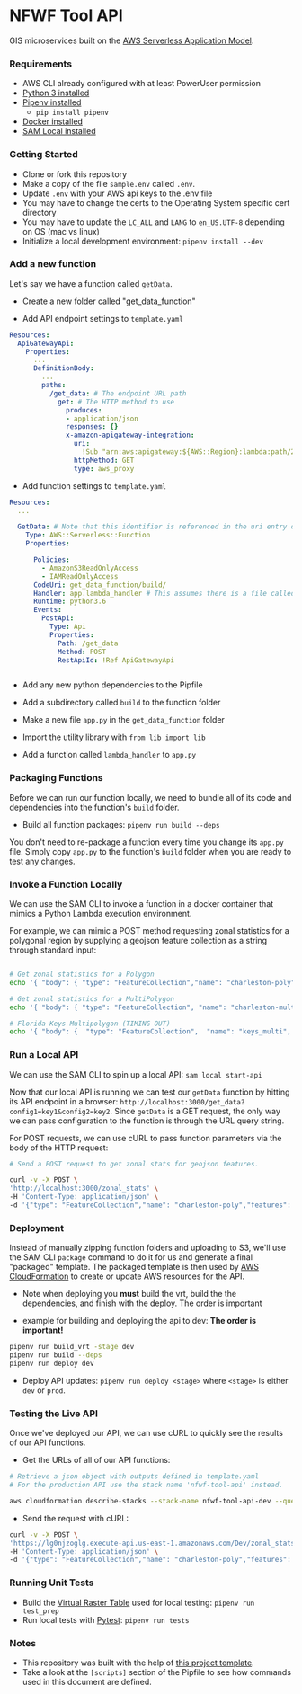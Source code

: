 # NFWF Tool API

GIS microservices built on the [AWS Serverless Application Model](https://docs.aws.amazon.com/lambda/latest/dg/serverless_app.html).

### Requirements

* AWS CLI already configured with at least PowerUser permission
* [Python 3 installed](https://www.python.org/downloads/)
* [Pipenv installed](https://github.com/pypa/pipenv)
    - `pip install pipenv`
* [Docker installed](https://www.docker.com/community-edition)
* [SAM Local installed](https://github.com/awslabs/aws-sam-local)


### Getting Started

* Clone or fork this repository
* Make a copy of the file `sample.env` called `.env`.  
* Update `.env` with your AWS api keys to the .env file
* You may have to change the certs to the Operating System specific cert directory
* You may have to update the `LC_ALL` and `LANG` to `en_US.UTF-8` depending on OS (mac vs linux)
* Initialize a local development environment: `pipenv install --dev`


### Add a new function

Let's say we have a function called `getData`.

* Create a new folder called "get_data_function"

* Add API endpoint settings to `template.yaml`

```yaml
Resources:
  ApiGatewayApi:
    Properties:
      ...
      DefinitionBody:
        ...
        paths:
          /get_data: # The endpoint URL path
            get: # The HTTP method to use
              produces:
              - application/json
              responses: {}
              x-amazon-apigateway-integration:
                uri:
                  !Sub "arn:aws:apigateway:${AWS::Region}:lambda:path/2015-03-31/functions/${GetData.Arn}/invocations"
                httpMethod: GET
                type: aws_proxy

```

* Add function settings to `template.yaml`

```yaml
Resources:
  ...

  GetData: # Note that this identifier is referenced in the uri entry of the API settings above
    Type: AWS::Serverless::Function
    Properties:

      Policies:
        - AmazonS3ReadOnlyAccess
        - IAMReadOnlyAccess
      CodeUri: get_data_function/build/
      Handler: app.lambda_handler # This assumes there is a file called app.py with a function lambda_handler
      Runtime: python3.6
      Events:
        PostApi:
          Type: Api
          Properties:
            Path: /get_data
            Method: POST
            RestApiId: !Ref ApiGatewayApi



```

* Add any new python dependencies to the Pipfile

* Add a subdirectory called `build` to the function folder

* Make a new file `app.py` in the `get_data_function` folder

* Import the utility library with `from lib import lib`

* Add a function called `lambda_handler` to `app.py`


### Packaging Functions  

Before we can run our function locally, we need to bundle all of its code and dependencies into the function's `build` folder.

* Build all function packages: `pipenv run build --deps`

You don't need to re-package a function every time you change its `app.py` file. Simply copy `app.py` to the function's `build` folder when you are ready to test any changes.


### Invoke a Function Locally

We can use the SAM CLI to invoke a function in a docker container that mimics a Python Lambda execution environment.

For example, we can mimic a POST method requesting zonal statistics for a polygonal region by supplying a geojson feature collection as a string through standard input:

```bash

# Get zonal statistics for a Polygon
echo '{ "body": { "type": "FeatureCollection","name": "charleston-poly","features": [{ "type": "Feature", "properties": { "id": null }, "geometry": { "type": "Polygon", "coordinates": [ [ [ -79.662208557128906, 32.920664249232836 ], [ -79.685039520263672, 32.930174118010605 ], [ -79.717311859130845, 32.906541649538447 ], [ -79.691219329833984, 32.895299602872463 ], [ -79.676971435546875, 32.902362080894527 ], [ -79.675083160400391, 32.909568110575655 ], [ -79.662208557128906, 32.920664249232836 ] ] ] } }]} }' | sam local invoke ZonalStatsFunction

# Get zonal statistics for a MultiPolygon
echo '{ "body": { "type": "FeatureCollection", "name": "charleston-multi-poly", "crs": { "type": "name", "properties": { "name": "urn:ogc:def:crs:OGC:1.3:CRS84" } }, "features": [{ "type": "Feature", "properties": { "id": null }, "geometry": { "type": "MultiPolygon", "coordinates": [ [ [ [-79.744316416802718, 32.918307771183919], [-79.758743269652271, 32.880394658156938], [-79.827024159455647, 32.910824100458811], [-79.793686860877372, 32.942719190317831], [-79.744316416802718, 32.918307771183919] ] ], [ [ [-79.662208557128906, 32.920664249232836], [-79.685039520263672, 32.930174118010605], [-79.717311859130845, 32.906541649538447], [-79.691219329833984, 32.895299602872463], [-79.676971435546875, 32.902362080894527], [-79.675083160400391, 32.909568110575655], [-79.662208557128906, 32.920664249232836] ] ] ] } }] }}' | sam local invoke ZonalStatsFunction

# Florida Keys Multipolygon (TIMING OUT)
echo '{ "body": {  "type": "FeatureCollection",  "name": "keys_multi",  "crs": {  "type": "name",  "properties": {  "name": "urn:ogc:def:crs:OGC:1.3:CRS84"  }  },  "features": [{  "type": "Feature",  "properties": {  "EZG_ID": 62145,  "prg_name": "Mote Marine Laboratory, Inc.",  "proj_name": "Florida Keys Coral Disease Response & Restoration Initiative",  "region": "Gulf",  "name": "Florida Keys Coral Disease Response & Restoration Initiative",  "id": 62145,  "area": 391374264.7,  "nfwf_proje": null,  "nfwf_pro_1": null,  "asset": null,  "threat": null,  "exposure": null,  "aquatic": null,  "terrestria": null,  "hubs": null,  "crit_infra": null,  "crit_facil": null,  "pop_densit": null,  "social_vul": null,  "drainage": null,  "erosion": null,  "floodprone": null,  "geostress": null,  "sea_level_": null,  "slope": null,  "storm_surg": null  },  "geometry": {  "type": "MultiPolygon",  "coordinates": [  [  [  [-81.302133056890256, 24.60695607607207],  [-81.808877441885357, 24.499532477742999],  [-81.815743897117486, 24.54326248601156],  [-81.306252930209197, 24.650648613252887],  [-81.302133056890256, 24.60695607607207]  ]  ],  [  [  [-80.10747716193147, 25.690925958783847],  [-80.167901966716897, 25.391066939726667],  [-80.209100697211582, 25.410915452360324],  [-80.155542347658283, 25.658745696291859],  [-80.10747716193147, 25.690925958783847]  ]  ]  ]  }  }] }}' | sam local invoke ZonalStatsFunction

```

### Run a Local API

We can use the SAM CLI to spin up a local API: `sam local start-api`

Now that our local API is running we can test our `getData` function by hitting its API endpoint in a browser: `http://localhost:3000/get_data?config1=key1&config2=key2`. Since `getData` is a GET request, the only way we can pass configuration to the function is through the URL query string.

For POST requests, we can use cURL to pass function parameters via the body of the HTTP request:

```bash
# Send a POST request to get zonal stats for geojson features.

curl -v -X POST \
'http://localhost:3000/zonal_stats' \
-H 'Content-Type: application/json' \
-d '{"type": "FeatureCollection","name": "charleston-poly","features": [{ "type": "Feature", "geometry": { "type": "Polygon", "coordinates": [ [ [ -79.662208557128906, 32.920664249232836 ], [ -79.685039520263672, 32.930174118010605 ], [ -79.717311859130845, 32.906541649538447 ], [ -79.691219329833984, 32.895299602872463 ], [ -79.676971435546875, 32.902362080894527 ], [ -79.675083160400391, 32.909568110575655 ], [ -79.662208557128906, 32.920664249232836 ] ] ] } }]}'
```


### Deployment

Instead of manually zipping function folders and uploading to S3, we'll use the SAM CLI `package` command to do it for us and generate a final "packaged" template. The packaged template is then used by [AWS CloudFormation](https://aws.amazon.com/cloudformation/) to create or update AWS resources for the API.

* Note when deploying you **must** build the vrt, build the the dependencies, and finish with the deploy.  The order is important

* example for building and deploying the api to dev: **The order is important!**
```bash
pipenv run build_vrt -stage dev
pipenv run build --deps
pipenv run deploy dev
```

* Deploy API updates: `pipenv run deploy <stage>` where `<stage>` is either `dev` or `prod`.


### Testing the Live API

Once we've deployed our API, we can use cURL to quickly see the results of our API functions.

* Get the URLs of all of our API functions:

```bash
# Retrieve a json object with outputs defined in template.yaml
# For the production API use the stack name 'nfwf-tool-api' instead.

aws cloudformation describe-stacks --stack-name nfwf-tool-api-dev --query 'Stacks[].Outputs'
```

* Send the request with cURL:

```bash
curl -v -X POST \
'https://lg0njzoglg.execute-api.us-east-1.amazonaws.com/Dev/zonal_stats' \
-H 'Content-Type: application/json' \
-d '{"type": "FeatureCollection","name": "charleston-poly","features": [{ "type": "Feature", "geometry": { "type": "Polygon", "coordinates": [ [ [ -79.662208557128906, 32.920664249232836 ], [ -79.685039520263672, 32.930174118010605 ], [ -79.717311859130845, 32.906541649538447 ], [ -79.691219329833984, 32.895299602872463 ], [ -79.676971435546875, 32.902362080894527 ], [ -79.675083160400391, 32.909568110575655 ], [ -79.662208557128906, 32.920664249232836 ] ] ] } }]}'
```


### Running Unit Tests

* Build the [Virtual Raster Table](https://www.gdal.org/gdal_vrttut.html) used for local testing: `pipenv run test_prep`
* Run local tests with [Pytest](https://docs.pytest.org/en/latest/): `pipenv run tests`


### Notes

- This repository was built with the help of [this project template](https://github.com/aws-samples/cookiecutter-aws-sam-python).
- Take a look at the `[scripts]` section of the Pipfile to see how commands used in this document are defined.
